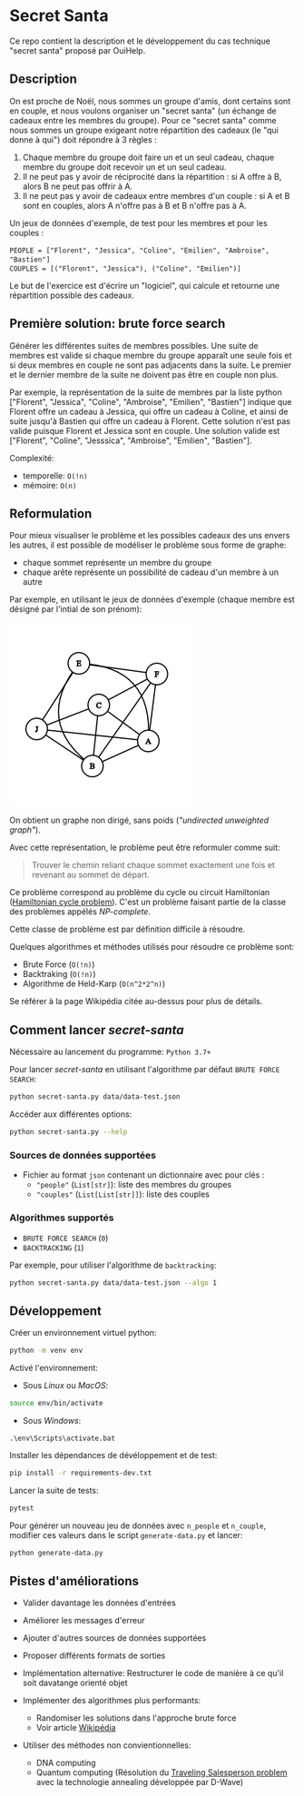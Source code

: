 # Secret Santa

Ce repo contient la description et le développement du cas technique "secret santa" proposé par OuiHelp.

## Description

On est proche de Noël, nous sommes un groupe d'amis, dont certains sont en couple, et nous voulons organiser un "secret santa" (un échange de cadeaux entre les membres du groupe). Pour ce "secret santa" comme nous sommes un groupe exigeant notre répartition des cadeaux (le "qui donne à qui") doit répondre à 3 règles :

1. Chaque membre du groupe doit faire un et un seul cadeau, chaque membre du groupe doit recevoir un et un seul cadeau.
2. Il ne peut pas y avoir de réciprocité dans la répartition : si A offre à B, alors B ne peut pas offrir à A.
3. Il ne peut pas y avoir de cadeaux entre membres d'un couple : si A et B sont en couples, alors A n'offre pas à B et B n'offre pas à A.

Un jeux de données d'exemple, de test pour les membres et pour les couples :

    PEOPLE = ["Florent", "Jessica", "Coline", "Emilien", "Ambroise", "Bastien"]
    COUPLES = [("Florent", "Jessica"), ("Coline", "Emilien")]

Le but de l'exercice est d'écrire un "logiciel", qui calcule et retourne une répartition possible des cadeaux.

## Première solution: brute force search

Générer les différentes suites de membres possibles. Une suite de membres est valide si chaque membre du groupe apparaît une seule fois et si deux membres en couple ne sont pas adjacents dans la suite. Le premier et le dernier membre de la suite ne doivent pas être en couple non plus.

Par exemple, la représentation de la suite de membres par la liste python ["Florent", "Jessica", "Coline", "Ambroise", "Emilien", "Bastien"] indique que Florent offre un cadeau à Jessica, qui offre un cadeau à Coline, et ainsi de suite jusqu'à Bastien qui offre un cadeau à Florent. Cette solution n'est pas valide puisque Florent et Jessica sont en couple.
Une solution valide est ["Florent", "Coline", "Jesssica", "Ambroise", "Emilien", "Bastien"].

Complexité:
- temporelle: `O(!n)`
- mémoire: `O(n)` 

## Reformulation

Pour mieux visualiser le problème et les possibles cadeaux des uns envers les autres, il est possible de modéliser le problème sous forme de graphe:

- chaque sommet représente un membre du groupe
- chaque arête représente un possibilité de cadeau d'un membre à un autre

Par exemple, en utilisant le jeux de données d'exemple (chaque membre est désigné par l'intial de son prénom):

![image](graph-example.png)

On obtient un graphe non dirigé, sans poids (*"undirected unweighted graph"*).

Avec cette représentation, le problème peut être reformuler comme suit:
> Trouver le chemin reliant chaque sommet exactement une fois et revenant au sommet de départ.

Ce problème correspond au problème du cycle ou circuit Hamiltonian ([Hamiltonian cycle problem](https://en.wikipedia.org/wiki/Hamiltonian_path_problem)). C'est un problème faisant partie de la classe des problèmes appélés *NP-complete*.

Cette classe de problème est par définition difficile à résoudre.

Quelques algorithmes et méthodes utilisés pour résoudre ce problème sont:

- Brute Force (`O(!n)`)
- Backtraking (`O(!n)`)
- Algorithme de Held-Karp (`O(n^2*2^n)`)

Se référer à la page Wikipédia citée au-dessus pour plus de détails.


## Comment lancer *secret-santa*

Nécessaire au lancement du programme: `Python 3.7+` 

Pour lancer *secret-santa* en utilisant l'algorithme par défaut `BRUTE FORCE SEARCH`:

```bash
python secret-santa.py data/data-test.json
```

Accéder aux différentes options:

```bash
python secret-santa.py --help
```

### Sources de données supportées

- Fichier au format `json` contenant un dictionnaire avec pour clés :
    - `"people"` (`List[str]`): liste des membres du groupes
    - `"couples"` (`List[List[str]]`): liste des couples 


### Algorithmes supportés

- `BRUTE FORCE SEARCH` (`0`)
- `BACKTRACKING`  (`1`)

Par exemple, pour utiliser l'algorithme de `backtracking`:

```bash
python secret-santa.py data/data-test.json --algo 1
```

## Développement

Créer un environnement virtuel python:

```bash
python -m venv env
```

Activé l'environnement:

- Sous *Linux* ou *MacOS*:
```bash
source env/bin/activate
```

- Sous *Windows*:
```ms-dos
.\env\Scripts\activate.bat
```

Installer les dépendances de dévéloppement et de test:

```bash
pip install -r requirements-dev.txt
```

Lancer la suite de tests:

```bash
pytest
```

Pour générer un nouveau jeu de données avec `n_people` et `n_couple`, modifier ces valeurs dans le script `generate-data.py` et lancer:


```bash
python generate-data.py
```


## Pistes d'améliorations

- Valider davantage les données d'entrées

- Améliorer les messages d'erreur

- Ajouter d'autres sources de données supportées

- Proposer différents formats de sorties

- Implémentation alternative: Restructurer le code de manière à ce qu'il soit davatange orienté objet

- Implémenter des algorithmes plus performants: 

     - Randomiser les solutions dans l'approche brute force
     - Voir article [Wikipédia](https://en.wikipedia.org/wiki/Hamiltonian_path_problem)

- Utiliser des méthodes non convientionnelles:

    - DNA computing
    - Quantum computing (Résolution du [Traveling Salesperson problem](https://docs.ocean.dwavesys.com/en/latest/docs_dnx/reference/algorithms/tsp.html) avec la technologie annealing développée par D-Wave)